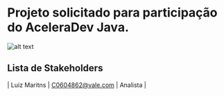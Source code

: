 # Projeto solicitado para participação do AceleraDev Java.



![alt text](https://upload.wikimedia.org/wikipedia/pt/thumb/3/30/Java_programming_language_logo.svg/1200px-Java_programming_language_logo.svg.png)



## Lista de Stakeholders


| Luiz Maritns		| C0604862@vale.com | Analista |


